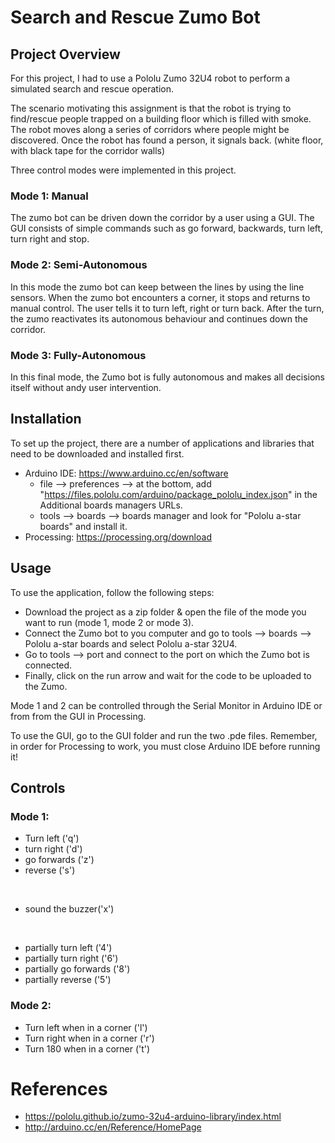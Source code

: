 # Search and Rescue Zumo Bot

## Project Overview
For this project, I had to use a Pololu Zumo 32U4 robot to perform a simulated search and rescue operation.

The scenario motivating this assignment is that the robot is trying to find/rescue people trapped on a building floor which is filled with smoke. The robot moves along a series of corridors where people might be discovered. Once the robot has found a person, it signals back. (white floor, with black tape for the corridor walls)

Three control modes were implemented in this project.

### Mode 1: Manual        <ins></ins>
The zumo bot can be driven down the corridor by a user using a GUI. The GUI consists of simple commands such as go forward, backwards, turn left, turn right and stop.

### Mode 2: Semi-Autonomous
In this mode the zumo bot can keep between the lines by using the line sensors. When the zumo bot encounters a corner, it stops and returns to manual control. The user tells it to turn left, right or turn back. After the turn, the zumo reactivates its autonomous behaviour and continues down the corridor.

### Mode 3: Fully-Autonomous
In this final mode, the Zumo bot is fully autonomous and makes all decisions itself without andy user intervention.

## Installation

To set up the project, there are a number of applications and libraries that need to be downloaded and installed first.

* Arduino IDE: https://www.arduino.cc/en/software
  * file --> preferences --> at the bottom, add "https://files.pololu.com/arduino/package_pololu_index.json" in the Additional boards managers URLs.
  * tools --> boards --> boards manager and look for "Pololu a-star boards" and install it.
* Processing: https://processing.org/download

## Usage

To use the application, follow the following steps:
* Download the project as a zip folder & open the file of the mode you want to run (mode 1, mode 2 or mode 3).
* Connect the Zumo bot to you computer and go to tools --> boards --> Pololu a-star boards and select Pololu a-star 32U4.
* Go to tools --> port and connect to the port on which the Zumo bot is connected.
* Finally, click on the run arrow and wait for the code to be uploaded to the Zumo.

Mode 1 and 2 can be controlled through the Serial Monitor in Arduino IDE or from from the GUI in Processing.

To use the GUI, go to the GUI folder and run the two .pde files. Remember, in order for Processing to work, you must close Arduino IDE before running it!

## Controls

### Mode 1:
* Turn left ('q')
* turn right ('d')
* go forwards ('z')
* reverse ('s')
<br/>

* sound the buzzer('x')
<br/>

* partially turn left ('4')
* partially turn right ('6')
* partially go forwards ('8')
* partially reverse ('5')

### Mode 2:
* Turn left when in a corner ('l')
* Turn right when in a corner ('r')
* Turn 180 when in a corner ('t')

# References

* https://pololu.github.io/zumo-32u4-arduino-library/index.html
* http://arduino.cc/en/Reference/HomePage






